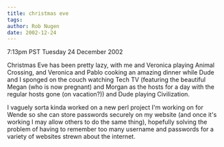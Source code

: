 ```yaml
---
title: christmas eve
tags: 
author: Rob Nugen
date: 2002-12-24
---
```


<p class=date>7:13pm PST Tuesday 24 December 2002</p>

<p>Christmas Eve has been pretty lazy, with me and Veronica playing
Animal Crossing, and Veronica and Pablo cooking an amazing dinner
while Dude and I sponged on the couch watching Tech TV (featuring the
beautiful Megan (who is now pregnant) and Morgan as the hosts for a
day with the regular hosts gone (on vacation?)) and Dude playing
Civilization.</p>

<p>I vaguely sorta kinda worked on a new perl project I'm working on
for Wende so she can store passwords securely on my website (and once
it's working I may allow others to do the same thing), hopefully
solving the problem of having to remember too many username and
passwords for a variety of websites strewn about the internet.</p>

